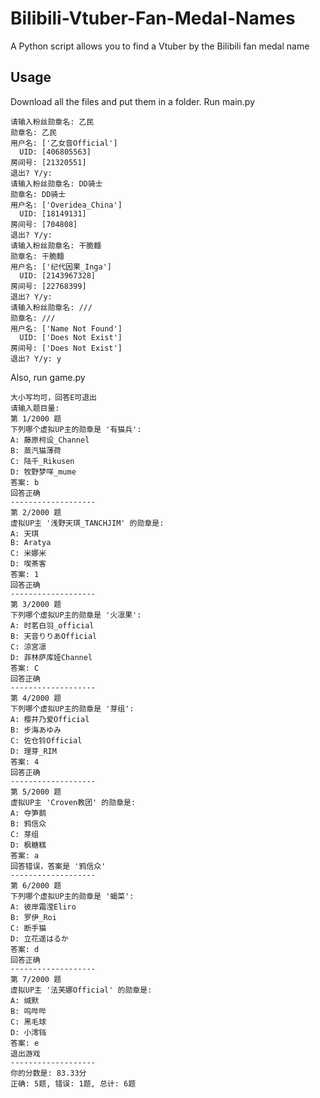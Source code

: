 # Bilibili-Vtuber-Fan-Medal-Names
A Python script allows you to find a Vtuber by the Bilibili fan medal name 
## Usage
Download all the files and put them in a folder.
Run main.py
```
请输入粉丝勋章名: 乙民
勋章名: 乙民
用户名: ['乙女音Official']
  UID: [406805563]
房间号: [21320551]
退出? Y/y: 
请输入粉丝勋章名: DD骑士
勋章名: DD骑士
用户名: ['Overidea_China']
  UID: [18149131]
房间号: [704808]
退出? Y/y: 
请输入粉丝勋章名: 干脆麵
勋章名: 干脆麵
用户名: ['纪代因果_Inga']
  UID: [2143967328]
房间号: [22768399]
退出? Y/y: 
请输入粉丝勋章名: ///
勋章名: ///
用户名: ['Name Not Found']
  UID: ['Does Not Exist']
房间号: ['Does Not Exist']
退出? Y/y: y
```
Also, run game.py
```
大小写均可，回答E可退出
请输入题目量: 
第 1/2000 题
下列哪个虚拟UP主的勋章是 '有猫兵':
A: 藤原柯设_Channel
B: 蒸汽猫薄荷
C: 陆千_Rikusen
D: 牧野梦咩_mume
答案: b
回答正确
-------------------
第 2/2000 题
虚拟UP主 '浅野天琪_TANCHJIM' 的勋章是: 
A: 天琪
B: Aratya
C: 米娜米
D: 喫茶客
答案: 1
回答正确
-------------------
第 3/2000 题
下列哪个虚拟UP主的勋章是 '火凛果':
A: 时茗白羽_official
B: 天音りりあOfficial
C: 涼宮凛
D: 菲林萨库娅Channel
答案: C
回答正确
-------------------
第 4/2000 题
下列哪个虚拟UP主的勋章是 '芽组':
A: 樱井乃爱Official
B: 步海あゆみ
C: 佐仓铃Official
D: 理芽_RIM
答案: 4
回答正确
-------------------
第 5/2000 题
虚拟UP主 'Croven教团' 的勋章是: 
A: 夺笋鹅
B: 鸦信众
C: 芽组
D: 枫糖糕
答案: a
回答错误，答案是 '鸦信众'
-------------------
第 6/2000 题
下列哪个虚拟UP主的勋章是 '蝎菜':
A: 彼岸霜滢Eliro
B: 罗伊_Roi
C: 断手猫
D: 立花遥はるか
答案: d
回答正确
-------------------
第 7/2000 题
虚拟UP主 '法芙娜Official' 的勋章是: 
A: 缄默
B: 呜哔哔
C: 黑毛球
D: 小澪铛
答案: e
退出游戏
-------------------
你的分数是: 83.33分
正确: 5题, 错误: 1题, 总计: 6题
```
